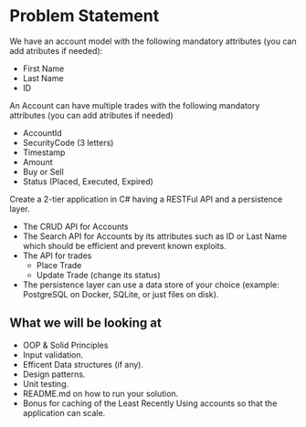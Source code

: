 # Problem Statement

We have an account model with the following mandatory attributes (you can add atributes if needed):
* First Name
* Last Name
* ID

An Account can have multiple trades with the following mandatory attributes (you can add atributes if needed)
* AccountId
* SecurityCode (3 letters)
* Timestamp
* Amount
* Buy or Sell
* Status (Placed, Executed, Expired)

Create a 2-tier application in C# having a RESTFul API and a persistence layer.
* The CRUD API for Accounts
* The Search API for Accounts by its attributes such as ID or Last Name which should be efficient and prevent known exploits.
* The API for trades
    * Place Trade
    * Update Trade (change its status)
* The persistence layer can use a data store of your choice (example: PostgreSQL on Docker, SQLite, or just files on disk). 

## What we will be looking at
* OOP & Solid Principles
* Input validation.
* Efficent Data structures (if any).
* Design patterns.
* Unit testing.
* README.md on how to run your solution.
* Bonus for caching of the Least Recently Using accounts so that the application can scale.


